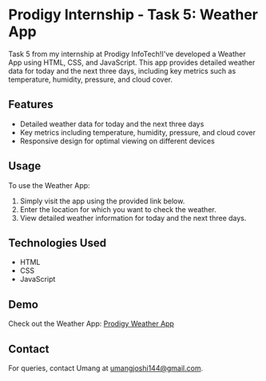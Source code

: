 # Prodigy Internship - Task 5: Weather App

Task 5 from my internship at Prodigy InfoTech!I've developed a Weather App using HTML, CSS, and JavaScript. 
This app provides detailed weather data for today and the next three days, including key metrics such as temperature, humidity, pressure, and cloud cover.

## Features
- Detailed weather data for today and the next three days
- Key metrics including temperature, humidity, pressure, and cloud cover
- Responsive design for optimal viewing on different devices

## Usage
To use the Weather App:
1. Simply visit the app using the provided link below.
2. Enter the location for which you want to check the weather.
3. View detailed weather information for today and the next three days.

## Technologies Used
- HTML
- CSS
- JavaScript

## Demo
Check out the Weather App: [Prodigy Weather App](https://umang-exe.github.io/PRODIGY_WD_05/)

## Contact
For queries, contact Umang at umangjoshi144@gmail.com.
